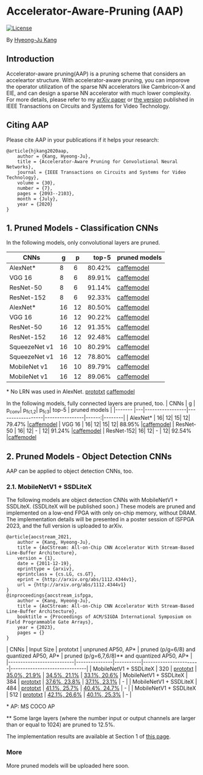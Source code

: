 # Accelerator-Aware-Pruning (AAP)

[![License](https://img.shields.io/badge/license-BSD-blue.svg)](LICENSE)

By [Hyeong-Ju Kang](http://)

## Introduction

Accelerator-aware pruning(AAP) is a pruning scheme that considers an acceleartor
	structure.
With accelerator-aware pruning, you can imporove the operator utilization
	of the sparse NN accelerators like Cambricon-X and EIE,
	and can design a sparse NN accelerator with much lower complexity.
For more details, please refer to my [arXiv paper](http://arxiv.org/abs/1804.09862)
	or [the version](https://ieeexplore.ieee.org/document/8693518) published in IEEE Transactions on
	Circuits and Systems for Video Technology.

## Citing AAP

Please cite AAP in your publications if it helps your research:

	@article{hjkang2020aap,
		author = {Kang, Hyeong-Ju},
		title = {Accelerator-Aware Pruning for Convolutional Neural Networks},
		journal = {IEEE Transactions on Circuits and Systems for Video Technology},
		volume = {30},
		number = {7},
		pages = {2093--2103},
		month = {July},
		year = {2020}
	}

## 1. Pruned Models - Classification CNNs

In the following models, only convolutional layers are pruned.

| CNNs		| g	| p	| top-5 | pruned models |
|-------	|---|---|------:|--------|
| AlexNet\*	| 8	| 6	| 80.42%			|[caffemodel](https://drive.google.com/file/d/1hfCuoY8mXXl4noi_fAt-Xx65N2hSAens/view?usp=sharing)
| VGG 16	| 8	| 6	| 89.91%			|[caffemodel](https://drive.google.com/file/d/19kmLWVdC0dwvByrq-CIXLFG_y8q-2RLy/view?usp=sharing)
| ResNet-50	| 8	| 6	| 91.14%			|[caffemodel](https://drive.google.com/file/d/1wsnddvFOJzOJQabYanK8mJTfA4qpm_DG/view?usp=sharing)
| ResNet-152| 8	| 6	| 92.33%			|[caffemodel](https://drive.google.com/file/d/1Ej08Wzo7wQOPbsfpJ4NRWPQGmRpiNxYs/view?usp=sharing)
| AlexNet\*		| 16| 12| 80.50%		|[caffemodel](https://drive.google.com/file/d/1jbwMnw2oXOv6jNZc-GsOGpc4Dy5MFAC9/view?usp=sharing)
| VGG 16		| 16| 12| 90.22%		|[caffemodel](https://drive.google.com/file/d/1JHCM1ZOWQ4ELMDYleDUCg35pCHF2EQqa/view?usp=sharing)
| ResNet-50		| 16| 12| 91.35%		|[caffemodel](https://drive.google.com/file/d/1hk6HK5dor5dsfm-mj_9sT4NPvK8uJ07I/view?usp=sharing)
| ResNet-152	| 16| 12| 92.48%		|[caffemodel](https://drive.google.com/file/d/1ZMU764yrPbOoFVWR2i4aHneaNdKkVera/view?usp=sharing)
| SqueezeNet v1	| 16| 10| 80.29%		|[caffemodel](https://drive.google.com/file/d/1cyLBaCzN8n9JFSpFVD9VUzNw9YlhCMiR/view?usp=sharing)
| SqueezeNet v1	| 16| 12| 78.80%		|[caffemodel](https://drive.google.com/file/d/1lUM4dz5hvV25eMgKUKJooGs5Clp4I4Ua/view?usp=sharing)
| MobileNet v1	| 16| 10| 89.79%		|[caffemodel](https://drive.google.com/file/d/1dAtA9ao0bqXBobpJu4a5ZwuTVMPIhMx9/view?usp=sharing)
| MobileNet v1	| 16| 12| 89.06%		|[caffemodel](https://drive.google.com/file/d/1kuFBeAaHRW4PHWUBktj4IJR3uzO6RQMs/view?usp=sharing)

\* No LRN was used in AlexNet.
[prototxt](https://drive.google.com/file/d/1EytqXiBdhqm1coD6jmyDeY6qr6xp5NoP/view?usp=sharing)
[caffemodel](https://drive.google.com/file/d/1EXLi9WwaU-9qQhLL1hSBGF7qP7jl58Dt/view?usp=sharing)

In the following models, fully connected layers are pruned, too.
| CNNs		| g	| p<sub>conv</sub>| p<sub>fc1,2</sub>| p<sub>fc3</sub>| top-5 | pruned models |
|-------	|---|-----------------|------------------|----------------|------:|--------|
| AlexNet\*	| 16| 12| 15| 12| 79.47%			|[caffemodel](https://drive.google.com/file/d/1_4lbvs5qcPFrmwpl7UOfmGRACGF_eLD1/view?usp=sharing)
| VGG 16	| 16| 12| 15| 12| 88.95%			|[caffemodel](https://drive.google.com/file/d/1RNZDQzehI4AHpjskJ5rRLKcrmnv955LW/view?usp=sharing)
| ResNet-50 | 16| 12| - | 12| 91.24%			|[caffemodel](https://drive.google.com/file/d/18IQ_AA5dw3cMXxNueJA0bBr04xJBOZRk/view?usp=sharing)
| ResNet-152| 16| 12| - | 12| 92.54%			|[caffemodel](https://drive.google.com/file/d/1I3NSvUVY0X5bWyo_1mkgg-V_4On73MF1/view?usp=sharing)

## 2. Pruned Models - Object Detection CNNs
AAP can be applied to object detection CNNs, too.

### 2.1. MobileNetV1 + SSDLiteX

The following models are object detection CNNs with MobileNetV1 + SSDLiteX.
(SSDLiteX will be published soon.)
These models are pruned and implemented on a low-end FPGA
with only on-chip memory, without DRAM.
The implementation details will be presented in a poster session of ISFPGA 2023,
and the full version is uploaded to arXiv.

	@article{aocstream_2021,
		author = {Kang, Hyeong-Ju},
		title = {AoCStream: All-on-Chip CNN Accelerator With Stream-Based Line-Buffer Architecture},
		version = {1},
		date = {2011-12-19},
		eprinttype = {arxiv},
		eprintclass = {cs.LG, cs.GT},
		eprint = {http://arxiv.org/abs/1112.4344v1},
		url = {http://arxiv.org/abs/1112.4344v1}
	}
	@inproceedings{aocstream_isfpga,
		author = {Kang, Hyeong-Ju},
		title = {AoCStream: All-on-Chip CNN Accelerator With Stream-Based Line-Buffer Architecture},
		booktitle = {Proceedings of ACM/SIGDA International Symposium on Field Programmable Gate Arrays},
		year = {2023},
		pages = {}
	}

| CNNs						| Input Size	| prototxt	| unpruned AP50, AP\*	| pruned (p/g=6/8) and quantized AP50, AP\*	| pruned (p/g=6,7,6/8)\** and quantized AP50, AP\*	|
|---------------------------|---------------|-----------|-----------------------|-------------------------------|
| MobileNetV1 + SSDLiteX	| 320			| [prototxt](prototxt/mobile1_ssdlitex_320.prototxt) | [35.0%, 21.9%](https://drive.google.com/file/d/1aWww9mvZRwQmguftiiHuhGAGF0ezzjaa/view?usp=share_link) | [34.5%, 21.1%](https://drive.google.com/file/d/1e41BB2OrMypdDw6P_1JHu0lWaiAWjj9J/view?usp=share_link) | [33.1%, 20.6%](https://drive.google.com/file/d/1puoz0oruvw9Z2UN_uqJc-8UlS4xcfPU8/view?usp=share_link)
| MobileNetV1 + SSDLiteX	| 384			| [prototxt](prototxt/mobile1_ssdlitex_384.prototxt) | [37.6%, 23.8%](https://drive.google.com/file/d/1dkMhDVTCjnNQ4k0PGqBzaez6EksjBfqp/view?usp=share_link) | [37.1%, 23.1%](https://drive.google.com/file/d/178zxWFNIX7tYtmQY3rnltha96HHkjlW3/view?usp=share_link) | - |
| MobileNetV1 + SSDLiteX	| 484			| [prototxt](prototxt/mobile1_ssdlitex_448.prototxt) | [41.1%, 25.7%](https://drive.google.com/file/d/1x0waumEgV2GEjCthoIw3cRMFJ3c2i8ZN/view?usp=share_link) | [40.4%, 24.7%](https://drive.google.com/file/d/1dqC-uDl15HbmGV8Fz9NHPRkn9_fvhA4O/view?usp=share_link) | - |
| MobileNetV1 + SSDLiteX	| 512			| [prototxt](prototxt/mobile1_ssdlitex_512.prototxt) | [42.1%, 26.6%](https://drive.google.com/file/d/1QR7LwgC5bYs6Fac7wN3Die-DGo0bmjQ1/view?usp=share_link) | [40.1%, 25.3%](https://drive.google.com/file/d/11ufSHoQivGDTEMzhj5z4crkRyAnNpCjn/view?usp=share_link) | - |

\* AP: MS COCO AP

\** Some large layers (where the number input or output channels are larger than or equal to 1024) are pruned to 12.5%.

The implementation results are available at Section 1 of [this page](https://github.com/HyeongjuKang/aocstream).

### More
More pruned models will be uploaded here soon.
